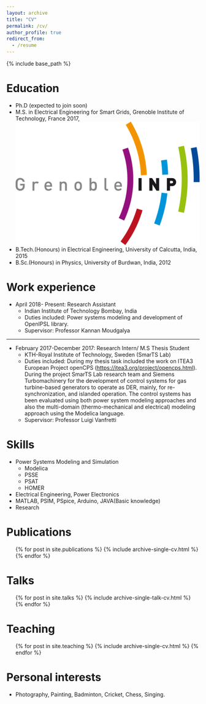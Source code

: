 ```yaml
---
layout: archive
title: "CV"
permalink: /cv/
author_profile: true
redirect_from:
  - /resume
---
```


{% include base_path %}

Education
======
* Ph.D (expected to join soon)
* M.S. in Electrical Engineering for Smart Grids, Grenoble Institute of Technology, France 2017, <img src="/images/inpgGINP.jpg" class="img-left" alt=""> 
* B.Tech.(Honours) in Electrical Engineering, University of Calcutta, India, 2015
* B.Sc.(Honours) in Physics, University of Burdwan, India, 2012

Work experience
======

* April 2018- Present: Research Assistant
  * Indian Institute of Technology Bombay, India
  * Duties included: Power systems modeling and development of OpenIPSL library.
  * Supervisor: Professor Kannan Moudgalya


----
* February 2017-December 2017: Research Intern/ M.S Thesis Student
  * KTH-Royal Institute of Technology, Sweden (SmarTS Lab)
  * Duties included: During my thesis task included the work on ITEA3 European Project openCPS (https://itea3.org/project/opencps.html). During the project SmarTS Lab research team and Siemens Turbomachinery for the development of control systems for gas turbine-based generators to operate as DER, mainly, for re-synchronization, and islanded operation. The control systems has been evaluated using both power system modeling approaches and also the multi-domain (thermo-mechanical and electrical) modeling approach using the Modelica language.
  * Supervisor: Professor Luigi Vanfretti
 
 
Skills
======
* Power Systems Modeling and Simulation
  * Modelica
  * PSSE
  * PSAT
  * HOMER
* Electrical Engineering, Power Electronics
* MATLAB, PSIM, PSpice, Arduino, JAVA(Basic knowledge)
* Research


Publications
======
  <ul>{% for post in site.publications %}
    {% include archive-single-cv.html %}
  {% endfor %}</ul>

Talks
======
 <ul>{% for post in site.talks %}
    {% include archive-single-talk-cv.html %}
  {% endfor %}</ul>
 
Teaching
======
  <ul>{% for post in site.teaching %}
    {% include archive-single-cv.html %}
  {% endfor %}</ul>
  
Personal interests
======
* Photography, Painting, Badminton, Cricket, Chess, Singing.


